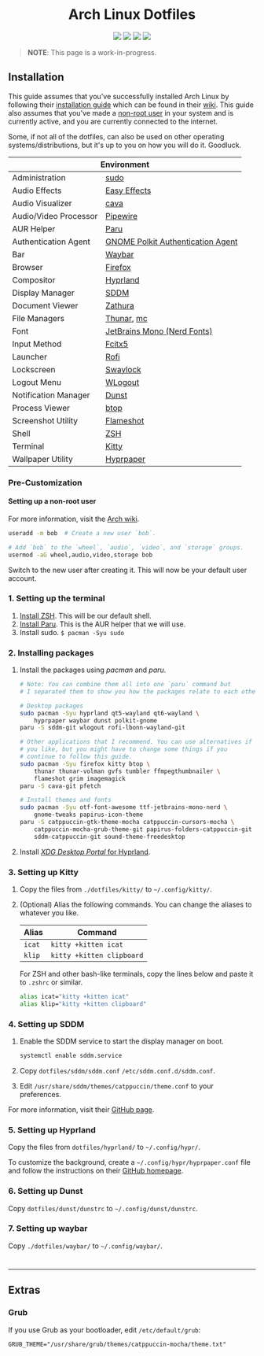 <div align="center">
    <h1>Arch Linux Dotfiles</h1>
    <img src="https://img.shields.io/github/directory-file-count/SetupGuides/ArchLinux/dotfiles?color=%23cba6f7&label=Dotfiles&style=for-the-badge">
    <img src="https://img.shields.io/github/directory-file-count/SetupGuides/ArchLinux/scripts?color=%23b4befe&label=Scripts&style=for-the-badge">
    <img src="https://img.shields.io/github/issues-raw/SetupGuides/ArchLinux?color=%23f38ba8&style=for-the-badge">
    <img src="https://img.shields.io/github/last-commit/SetupGuides/ArchLinux?color=%23f9e2af&style=for-the-badge">
</div>

> **NOTE**: This page is a work-in-progress.

## Installation

This guide assumes that you've successfully installed Arch Linux by following their [installation guide](https://wiki.archlinux.org/title/Installation_guide) which can be found in their [wiki](https://wiki.archlinux.org/). This guide also assumes that you've made a [non-root user](#Setting-up-a-non-root-user) in your system and is currently active, and you are currently connected to the internet.

Some, if not all of the dotfiles, can also be used on other operating systems/distributions, but it's up to you on how you will do it. Goodluck.

<div align="center">
    <table>
        <thead>
            <th colspan="2">Environment</th>
        </thead>
        <tbody>
            <tr>
                <td>Administration</td>
                <td><a href="https://www.sudo.ws/sudo/">sudo</a></td>
            </tr>
            <tr>
                <td>Audio Effects</td>
                <td><a href="https://github.com/wwmm/easyeffects">Easy Effects</a></td>
            </tr>
            <tr>
                <td>Audio Visualizer</td>
                <td><a href="https://github.com/karlstav/cava">cava</a></td>
            </tr>
            <tr>
                <td>Audio/Video Processor</td>
                <td><a href="https://pipewire.org">Pipewire</a></td>
            </tr>
            <tr>
                <td>AUR Helper</td>
                <td><a href="https://github.com/Morganamilo/paru">Paru</a></td>
            </tr>
            <tr>
                <td>Authentication Agent</td>
                <td><a href="https://gitlab.gnome.org/Archive/policykit-gnome">GNOME Polkit Authentication Agent</a></td>
            </tr>
            <tr>
                <td>Bar</td>
                <td><a href="https://github.com/Alexays/Waybar">Waybar</a></td>
            </tr>
            <tr>
                <td>Browser</td>
                <td><a href="https://firefox.com/">Firefox</a></td>
            </tr>
            <tr>
                <td>Compositor</td>
                <td><a href="https://hyprland.org/">Hyprland</a></td>
            </tr>
            <tr>
                <td>Display Manager</td>
                <td><a href="https://github.com/sddm/sddm">SDDM</a></td>
            </tr>
            <tr>
                <td>Document Viewer</td>
                <td><a href="https://pwmt.org/projects/zathura">Zathura</a></td>
            </tr>
            <tr>
                <td>File Managers</td>
                <td><a href="https://docs.xfce.org/xfce/thunar/start">Thunar</a>, <a href="https://midnight-commander.org/">mc</a></td>
            </tr>
            <tr>
                <td>Font</td>
                <td><a href="https://github.com/ryanoasis/nerd-fonts">JetBrains Mono (Nerd Fonts)</a></td>
            </tr>
            <tr>
                <td>Input Method</td>
                <td><a href="https://github.com/fcitx/fcitx5">Fcitx5</a></td>
            </tr>
            <tr>
                <td>Launcher</td>
                <td><a href="https://github.com/lbonn/rofi">Rofi</a></td>
            </tr>
            <tr>
                <td>Lockscreen</td>
                <td><a href="https://github.com/jirutka/swaylock-effects">Swaylock</a></td>
            </tr>
            <tr>
                <td>Logout Menu</td>
                <td><a href="https://github.com/ArtsyMacaw/wlogout">WLogout</a></td>
            </tr>
            <tr>
                <td>Notification Manager</td>
                <td><a href="https://github.com/dunst-project/dunst">Dunst</a></td>
            </tr>
            <tr>
                <td>Process Viewer</td>
                <td><a href="https://github.com/aristocratos/btop">btop</a></td>
            </tr>
            <tr>
                <td>Screenshot Utility</td>
                <td><a href="https://github.com/flameshot-org/flameshot">Flameshot</a></td>
            </tr>
            <tr>
                <td>Shell</td>
                <td><a href="https://www.zsh.org/">ZSH</a></td>
            </tr>
            <tr>
                <td>Terminal</td>
                <td><a href="https://sw.kovidgoyal.net/kitty/">Kitty</a></td>
            </tr>
            <tr>
                <td>Wallpaper Utility</td>
                <td><a href="https://github.com/hyprwm/hyprpaper">Hyprpaper</a></td>
            </tr>
        </tbody>
    </table>
</div>

### Pre-Customization

#### Setting up a non-root user

For more information, visit the [Arch wiki](https://wiki.archlinux.org/title/Users_and_groups).

```bash
useradd -m bob  # Create a new user `bob`.

# Add `bob` to the `wheel`, `audio`, `video`, and `storage` groups.
usermod -aG wheel,audio,video,storage bob
```

Switch to the new user after creating it. This will now be your default user account.

### 1. Setting up the terminal

1. [Install ZSH](https://github.com/SetupGuides/ZSH). This will be our default shell.
2. [Install Paru](https://github.com/Morganamilo/paru). This is the AUR helper that we will use.
3. Install sudo. `$ pacman -Syu sudo`

### 2. Installing packages

1. Install the packages using *pacman* and *paru*.

    ```bash
    # Note: You can combine them all into one `paru` command but
    # I separated them to show you how the packages relate to each other.

    # Desktop packages
    sudo pacman -Syu hyprland qt5-wayland qt6-wayland \
        hyprpaper waybar dunst polkit-gnome
    paru -S sddm-git wlogout rofi-lbonn-wayland-git

    # Other applications that I recommend. You can use alternatives if
    # you like, but you might have to change some things if you
    # continue to follow this guide.
    sudo pacman -Syu firefox kitty btop \
        thunar thunar-volman gvfs tumbler ffmpegthumbnailer \
        flameshot grim imagemagick
    paru -S cava-git pfetch

    # Install themes and fonts
    sudo pacman -Syu otf-font-awesome ttf-jetbrains-mono-nerd \
        gnome-tweaks papirus-icon-theme
    paru -S catppuccin-gtk-theme-mocha catppuccin-cursors-mocha \
        catppuccin-mocha-grub-theme-git papirus-folders-catppuccin-git \
        sddm-catppuccin-git sound-theme-freedesktop
    ```

2. Install [*XDG Desktop Portal* for Hyprland](https://wiki.hyprland.org/Useful-Utilities/Hyprland-desktop-portal/).

### 3. Setting up Kitty

1. Copy the files from `./dotfiles/kitty/` to `~/.config/kitty/`.
2. (Optional) Alias the following commands. You can change the aliases to whatever you like.

    | Alias   | Command                   |
    | ------- | ------------------------- |
    | `icat`  | `kitty +kitten icat`      |
    | `klip`  | `kitty +kitten clipboard` |

    For ZSH and other bash-like terminals, copy the lines below and paste it to `.zshrc` or similar.

    ```bash
    alias icat="kitty +kitten icat"
    alias klip="kitty +kitten clipboard"
    ```

### 4. Setting up SDDM

1. Enable the SDDM service to start the display manager on boot.

    ```bash
    systemctl enable sddm.service
    ```

2. Copy `dotfiles/sddm/sddm.conf` `/etc/sddm.conf.d/sddm.conf`.
3. Edit `/usr/share/sddm/themes/catppuccin/theme.conf` to your preferences.

For more information, visit their [GitHub page](https://github.com/khaneliman/sddm-catppuccin).

### 5. Setting up Hyprland

Copy the files from `dotfiles/hyprland/` to `~/.config/hypr/`.

To customize the background, create a `~/.config/hypr/hyprpaper.conf` file and follow the instructions on their [GitHub homepage](https://github.com/hyprwm/hyprpaper).

### 6. Setting up Dunst

Copy `dotfiles/dunst/dunstrc` to `~/.config/dunst/dunstrc`.

### 7. Setting up waybar

Copy `./dotfiles/waybar/` to `~/.config/waybar/`.

#

-----

## Extras

### Grub

If you use Grub as your bootloader, edit `/etc/default/grub`:

```
GRUB_THEME="/usr/share/grub/themes/catppuccin-mocha/theme.txt"
```
